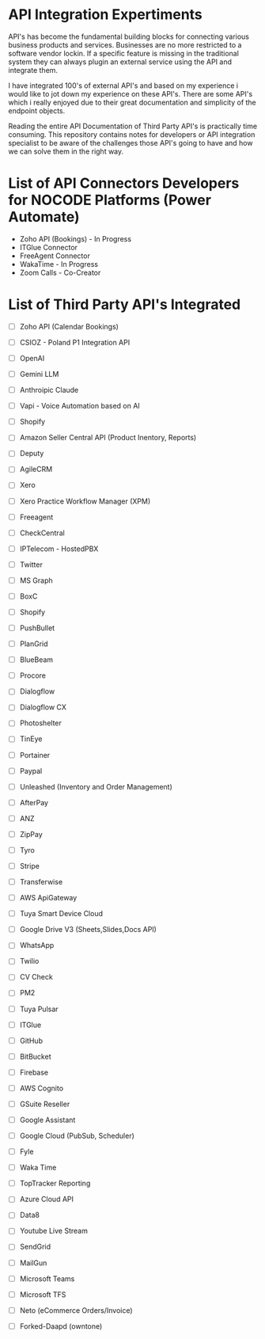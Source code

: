 # API Integration Expertiments


API's has become the fundamental building blocks for connecting various business products and services. Businesses are no more restricted to a software vendor lockin. If a specific feature is missing in the traditional system they can always plugin an external service using the API and integrate them.

I have integrated 100's of external API's and based on my experience i would like to jot down my experience  on these API's. There are some API's which i really enjoyed due to their great documentation and simplicity of the endpoint objects. 

Reading the entire API Documentation of Third Party API's is practically time consuming. This repository contains notes for developers or API integration specialist to be aware of the challenges those API's going to have and how we can solve them in the right way.

# List of API Connectors Developers for NOCODE Platforms (Power Automate)
- Zoho API (Bookings) - In Progress
- ITGlue Connector
- FreeAgent Connector
- WakaTime - In Progress
- Zoom Calls - Co-Creator


# List of Third Party API's Integrated
- [ ] Zoho API (Calendar Bookings)
- [ ] CSIOZ - Poland P1 Integration API
- [ ] OpenAI 
- [ ] Gemini LLM 
- [ ] Anthroipic Claude
- [ ] Vapi - Voice Automation based on AI
- [ ] Shopify
- [ ] Amazon Seller Central API (Product Inentory, Reports)
- [ ] Deputy
- [ ] AgileCRM
- [ ] Xero
- [ ] Xero Practice Workflow Manager (XPM)
- [ ] Freeagent
- [ ] CheckCentral
- [ ] IPTelecom - HostedPBX
- [ ] Twitter
- [ ] MS Graph
- [ ] BoxC
- [ ] Shopify
- [ ] PushBullet
- [ ] PlanGrid
- [ ] BlueBeam
- [ ] Procore
- [ ] Dialogflow
- [ ] Dialogflow CX
- [ ] Photoshelter
- [ ] TinEye
- [ ] Portainer
- [ ] Paypal
- [ ] Unleashed (Inventory and Order Management)
- [ ] AfterPay
- [ ] ANZ
- [ ] ZipPay
- [ ] Tyro
- [ ] Stripe
- [ ] Transferwise
- [ ] AWS ApiGateway
- [ ] Tuya Smart Device Cloud
- [ ] Google Drive V3 (Sheets,Slides,Docs API)
- [ ] WhatsApp
- [ ] Twilio
- [ ] CV Check 
- [ ] PM2
- [ ] Tuya Pulsar
- [ ] ITGlue
- [ ] GitHub 
- [ ] BitBucket
- [ ] Firebase
- [ ] AWS Cognito 
- [ ] GSuite Reseller 
- [ ] Google Assistant
- [ ] Google Cloud (PubSub, Scheduler)
- [ ] Fyle
- [ ] Waka Time
- [ ] TopTracker Reporting
- [ ] Azure Cloud API
- [ ] Data8
- [ ] Youtube Live Stream
- [ ] SendGrid
- [ ] MailGun
- [ ] Microsoft Teams
- [ ] Microsoft TFS
- [ ] Neto (eCommerce Orders/Invoice)
- [ ] Forked-Daapd (owntone)




